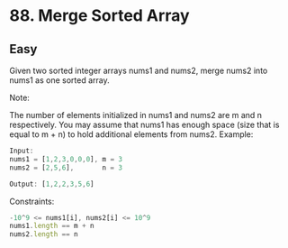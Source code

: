 # 88. Merge Sorted Array
## Easy

Given two sorted integer arrays nums1 and nums2, merge nums2 into nums1 as one sorted array.

Note:

The number of elements initialized in nums1 and nums2 are m and n respectively.
You may assume that nums1 has enough space (size that is equal to m + n) to hold additional elements from nums2.
Example:

```javascript
Input:
nums1 = [1,2,3,0,0,0], m = 3
nums2 = [2,5,6],       n = 3

Output: [1,2,2,3,5,6]
```

Constraints:
```javascript
-10^9 <= nums1[i], nums2[i] <= 10^9
nums1.length == m + n
nums2.length == n
```